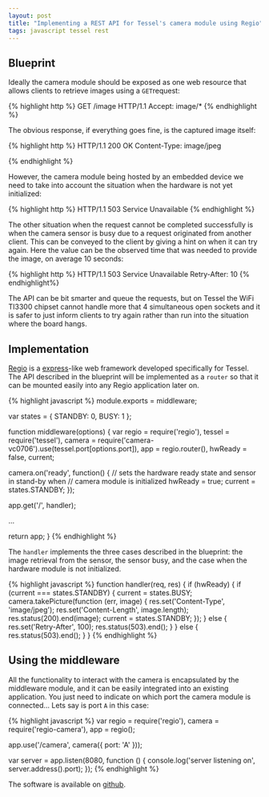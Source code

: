 ```yaml
---
layout: post
title: "Implementing a REST API for Tessel's camera module using Regio"
tags: javascript tessel rest
---
```


## Blueprint

Ideally the camera module should be exposed as one web resource that allows clients to retrieve images using a `GET`request:

{% highlight http %}
GET /image HTTP/1.1
Accept: image/*
{% endhighlight %}

The obvious response, if everything goes fine, is the captured image itself:

{% highlight http %}
HTTP/1.1 200 OK
Content-Type: image/jpeg

<!-- image content -->
{% endhighlight %}

However, the camera module being hosted by an embedded device we need to take into account the situation when the hardware is not yet initialized:

{% highlight http %}
HTTP/1.1 503 Service Unavailable
{% endhighlight %}

The other situation when the request cannot be completed successfully is when the camera sensor is busy due to a request originated from another client. This can be conveyed to the client by giving a hint on when it can try again. Here the value can be the observed time that was needed to provide the image, on average 10 seconds:

{% highlight http %}
HTTP/1.1 503 Service Unavailable
Retry-After: 10
{% endhighlight%}

The API can be bit smarter and queue the requests, but on Tessel the WiFi TI3300 chipset cannot handle more that 4 simultaneous open sockets and it is safer to just inform clients to try again rather than run into the situation where the board hangs.

## Implementation

[Regio](https://github.com/vstirbu/regio) is a [express](http://expressjs.com/)-like web framework developed specifically for Tessel. The API described in the blueprint will be implemented as a `router` so that it can be mounted easily into any Regio application later on.

{% highlight javascript %}
module.exports = middleware;

var states = {
  STANDBY: 0,
  BUSY: 1
};

function middleware(options) {
  var regio = require('regio'),
      tessel = require('tessel'),
      camera = require('camera-vc0706').use(tessel.port[options.port]),
      app = regio.router(),
      hwReady = false,
      current;

  camera.on('ready', function() {
    // sets the hardware ready state and sensor in stand-by when
    // camera module is initialized
    hwReady = true;
    current = states.STANDBY;
  });

  app.get('/', handler);

  ...

  return app;
}
{% endhighlight %}

The `handler` implements the three cases described in the blueprint: the image retrieval from the sensor, the sensor busy, and the case when the hardware module is not initialized.

{% highlight javascript %}
function handler(req, res) {
  if (hwReady) {
    if (current === states.STANDBY) {
      current = states.BUSY;
      camera.takePicture(function (err, image) {
        res.set('Content-Type', 'image/jpeg');
        res.set('Content-Length', image.length);
        res.status(200).end(image);
        current = states.STANDBY;
      });
    } else {
      res.set('Retry-After', 100);
      res.status(503).end();
    }
  } else {
    res.status(503).end();
  }
}
{% endhighlight %}

## Using the middleware

All the functionality to interact with the camera is encapsulated by the middleware module, and it can be easily integrated into an existing application. You just need to indicate on which port the camera module is connected... Lets say is port `A` in this case:

{% highlight javascript %}
var regio = require('regio'),
    camera = require('regio-camera'),
    app = regio();

app.use('/camera', camera({
  port: 'A'
}));

var server = app.listen(8080, function () {
  console.log('server listening on', server.address().port);
});
{% endhighlight %}

The software is available on [github](https://github.com/vstirbu/regio-camera).
